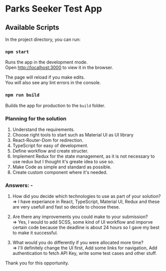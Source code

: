 # Parks Seeker Test App
## Available Scripts

In the project directory, you can run:

### `npm start`

Runs the app in the development mode.\
Open [http://localhost:3000](http://localhost:3000) to view it in the browser.

The page will reload if you make edits.\
You will also see any lint errors in the console.
### `npm run build`

Builds the app for production to the `build` folder.

### Planning for the solution
1. Understand the requirements.
2. Choose right tools to start such as Material UI as UI library
3. React-Router-Dom for redirection.
4. TypeScript for easy of development.
5. Define workflow and create structer.
6. Implement Redux for the state management, as it is not necessary to use redux but I thought it's greate idea to use so.
7. Make Code as simple and standard as possible.
8. Create custom component where it's needed.

### Answers: -
1. How did you decide which technologies to use as part of your solution?<br>
=> I have experiance in React, TypeScript, Material UI, Redux and these are very usefull and fast so decide to choose these.

2. Are there any improvements you could make to your submission?<br>
=> Yes, I would to add SCSS, some kind of UI workflow and imporve certain code because the deadline is about 24 hours so I gave my best to make it successful.

3. What would you do differently if you were allocated more time?<br>
=> I'll definitely change the UI first, Add some links for navigation, Add authentication to fetch API Key, write some test cases and other stuff.


Thank you for this opportunity.